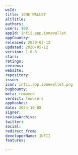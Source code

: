 ```yaml
---
wsId: 
title: iONE WALLET
altTitle: 
authors: 
users: 100
appId: infii.app.ionewallet
appCountry: 
released: 2020-03-12
updated: 2020-05-12
version: 1.0.3
stars: 
ratings: 
reviews: 
website: 
repository: 
issue: 
icon: infii.app.ionewallet.png
bugbounty: 
meta: removed
verdict: fewusers
appHashes: 
date: 2024-10-08
signer: 
reviewArchive: 
twitter: 
social: 
redirect_from: 
developerName: INFII
features: 

---
```


